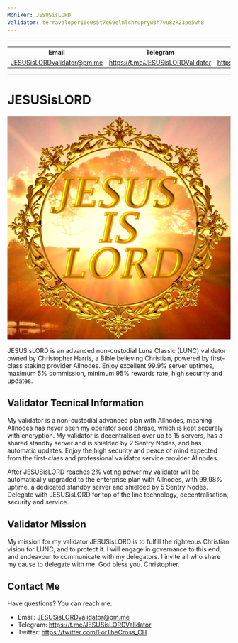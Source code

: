 ```yaml
---
Moniker: JESUSisLORD
Validator: terravaloper16e0s5t7q69elnlchrupryw3h7vu8zk23pe5wh8
---
```

---
| Email | Telegram | Twitter |
| --- | --- | --- |
| JESUSisLORDvalidator@pm.me | https://t.me/JESUSisLORDValidator | https://twitter.com/ForTheCross_CH |
---  

  

# JESUSisLORD

![JESUSisLORD](./logo.jpg)
  
JESUSisLORD is an advanced non-custodial Luna Classic (LUNC) validator owned by Christopher Harris, a Bible believing Christian, powered by first-class staking provider Allnodes. Enjoy excellent 99.9% server uptimes, maximum 5% commission, minimum 95% rewards rate, high security and updates. 


## Validator Tecnical Information  
  
My validator is a non-custodial advanced plan with Allnodes, meaning Allnodes has never seen my operator seed phrase, which is kept securely with encryption. My validator is decentralised over up to 15 servers, has a shared standby server and is shielded by 2 Sentry Nodes, and has automatic updates. Enjoy the high security and peace of mind expected from the first-class and professional validator service provider Allnodes. 
  
After JESUSisLORD reaches 2% voting power my validator will be automatically upgraded to the enterprise plan with Allnodes, with 99.98% uptime, a dedicated standby server and shielded by 5 Sentry Nodes. Delegate with JESUSisLORD for top of the line technology, decentralisation, security and service.  
   

## Validator Mission 

My mission for my validator JESUSisLORD is to fulfill the righteous Christian vision for LUNC, and to protect it. I will engage in governance to this end, and endeavour to communicate with my delegators. I invite all who share my cause to delegate with me. God bless you. Christopher. 
  

## Contact Me  

Have questions? You can reach me:

- Email: JESUSisLORDvalidator@pm.me
- Telegram: https://t.me/JESUSisLORDValidator
- Twitter: https://twitter.com/ForTheCross_CH
